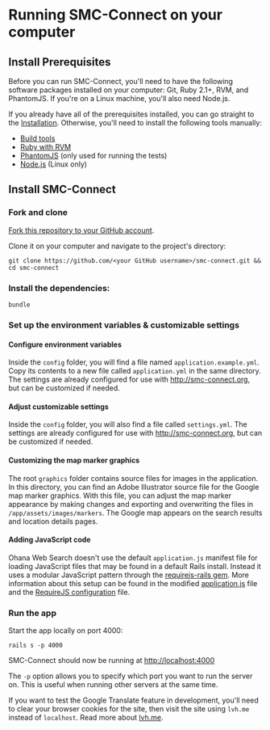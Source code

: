 # Running SMC-Connect on your computer

## Install Prerequisites
Before you can run SMC-Connect, you'll need to have the following software
packages installed on your computer: Git, Ruby 2.1+, RVM, and PhantomJS.
If you're on a Linux machine, you'll also need Node.js.

If you already have all of the prerequisites installed, you can go straight
to the [Installation](#install-smc-connect). Otherwise, you'll need to
install the following tools manually:

- [Build tools][build-tools]
- [Ruby with RVM][ruby]
- [PhantomJS][phantomjs] (only used for running the tests)
- [Node.js][node] (Linux only)

[build-tools]: https://github.com/codeforamerica/howto/blob/master/Build-Tools.md
[ruby]: https://github.com/codeforamerica/howto/blob/master/Ruby.md
[phantomjs]: https://github.com/jonleighton/poltergeist#installing-phantomjs
[node]: https://github.com/codeforamerica/howto/blob/master/Node.js.md

## Install SMC-Connect

### Fork and clone
[Fork this repository to your GitHub account][fork].

Clone it on your computer and navigate to the project's directory:

    git clone https://github.com/<your GitHub username>/smc-connect.git && cd smc-connect

[fork]: http://help.github.com/fork-a-repo/

### Install the dependencies:

    bundle

### Set up the environment variables & customizable settings

#### Configure environment variables
Inside the `config` folder, you will find a file named `application.example.yml`.
Copy its contents to a new file called `application.yml` in the same directory.
The settings are already configured for use with http://smc-connect.org,
but can be customized if needed.

#### Adjust customizable settings
Inside the `config` folder, you will also find a file called `settings.yml`.
The settings are already configured for use with http://smc-connect.org,
but can be customized if needed.

#### Customizing the map marker graphics
The root `graphics` folder contains source files for images in the application. In this directory, you can find an Adobe Illustrator source file for the Google map marker graphics. With this file, you can adjust the map marker appearance by making changes and exporting and overwriting the files in `/app/assets/images/markers`. The Google map appears on the search results and location details pages.

#### Adding JavaScript code
Ohana Web Search doesn't use the default `application.js` manifest file for
loading JavaScript files that may be found in a default Rails install. Instead
it uses a modular JavaScript pattern through the
[requirejs-rails gem](https://github.com/jwhitley/requirejs-rails). More
information about this setup can be found in the modified
[application.js][applicationjs] file and the
[RequireJS configuration][requirejsconfig] file.

[applicationjs]: https://github.com/codeforamerica/ohana-web-search/blob/master/app/assets/javascripts/application.js
[requirejsconfig]: https://github.com/codeforamerica/ohana-web-search/blob/master/config/requirejs.yml

### Run the app
Start the app locally on port 4000:

    rails s -p 4000

SMC-Connect should now be running at [http://localhost:4000](http://localhost:4000)

The `-p` option allows you to specify which port you want to run the server on. This is useful when running other servers at the same time.

If you want to test the Google Translate feature in development, you'll need to clear your browser cookies for the site, then visit the site using `lvh.me` instead of `localhost`. Read more about [lvh.me](http://matthewhutchinson.net/2011/1/10/configuring-subdomains-in-development-with-lvhme).
